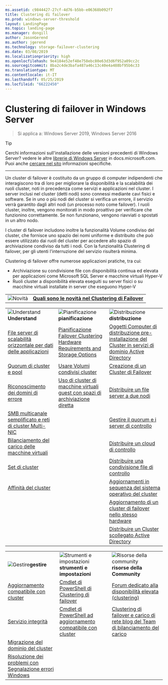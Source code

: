 ```yaml
---
ms.assetid: c9844427-27cf-4d76-b5bb-e06368b092f7
title: Clustering di failover
ms.prod: windows-server-threshold
layout: LandingPage
ms.topic: landing-page
ms.manager: dongill
author: JasonGerend
ms.author: jgerend
ms.technology: storage-failover-clustering
ms.date: 03/08/2019
ms.localizationpriority: high
ms.openlocfilehash: 9e4184e52ef48e758ebc80e63d3d6f952a09cc2c
ms.sourcegitcommit: 8ba2c4de3bafa487a46c13c40e4a488bf95b6c33
ms.translationtype: MT
ms.contentlocale: it-IT
ms.lasthandoff: 05/25/2019
ms.locfileid: "66222450"
---
```

# <a name="failover-clustering-in-windows-server"></a>Clustering di failover in Windows Server

> Si applica a: Windows Server 2019, Windows Server 2016

>[!TIP]
> Cerchi informazioni sull'installazione delle versioni precedenti di Windows Server? vedere le altre [librerie di Windows Server](/previous-versions/windows/) in docs.microsoft.com. Puoi anche [cercare nel sito](https://docs.microsoft.com/search/index?search=Windows+Server&dataSource=previousVersions) informazioni specifiche.

<hr />

Un cluster di failover è costituito da un gruppo di computer indipendenti che interagiscono tra di loro per migliorare la disponibilità e la scalabilità dei ruoli cluster, noti in precedenza come servizi e applicazioni nel cluster. I server inclusi nel cluster (detti nodi) sono connessi mediante cavi fisici e software. Se in uno o più nodi del cluster si verifica un errore, il servizio verrà garantito dagli altri nodi (un processo noto come failover). I ruoli cluster, inoltre, vengono monitorati in modo proattivo per verificare che funzionino correttamente. Se non funzionano, vengono riavviati o spostati in un altro nodo.

I cluster di failover includono inoltre la funzionalità Volume condiviso del cluster, che fornisce uno spazio dei nomi uniforme e distribuito che può essere utilizzato dai ruoli del cluster per accedere allo spazio di archiviazione condiviso da tutti i nodi. Con la funzionalità Clustering di failover, per gli utenti l'interruzione del servizio risulterà minima.

Clustering di failover offre numerose applicazioni pratiche, tra cui:
* Archiviazione su condivisione file con disponibilità continua ed elevata per applicazioni come Microsoft SQL Server e macchine virtuali Hyper-V
* Ruoli cluster a disponibilità elevata eseguiti su server fisici o su macchine virtuali installate in server che eseguono Hyper-V


|  |  |
|---------|---------|
|![Novità](../media/i-whats-new.svg)  | [**Quali sono le novità nel Clustering di Failover**](whats-new-in-failover-clustering.md) |


|  |  |  |
|---------|---------|---------|
|![Understand](../media/i-cluster.svg)**Understand**  |  ![Pianificazione](../media/i-cluster.svg)**pianificazione**  |  ![Distribuzione](../media/i-cluster.svg)**distribuzione**       |
| [File server di scalabilità orizzontale per dati delle applicazioni](sofs-overview.md)    |   [Pianificazione Failover Clustering Hardware Requirements and Storage Options](clustering-requirements.md)      |  [Oggetti Computer di distribuzione pre-installazione del Cluster in servizi di dominio Active Directory](prestage-cluster-adds.md)  |
|  [Quorum di cluster e pool](../storage/storage-spaces/understand-quorum.md)   |   [Usare Volumi condivisi cluster](failover-cluster-csvs.md)      | [Creazione di un Cluster di Failover](create-failover-cluster.md)        |
|  [Riconoscimento dei domini di errore](fault-domains.md)   |  [Uso di cluster di macchine virtuali guest con spazi di archiviazione diretta](../storage/storage-spaces/storage-spaces-direct-in-vm.md)       | [Distribuire un file server a due nodi](../storage/storage-spaces/storage-spaces-direct-in-vm.md)        |
| [SMB multicanale semplificato e reti di cluster Multi-NIC](smb-multichannel.md)    |         |  [Gestire il quorum e i server di controllo](manage-cluster-quorum.md)       |
|   [Bilanciamento del carico delle macchine virtuali](vm-load-balancing-overview.md)  |         |   [Distribuire un cloud di controllo](deploy-cloud-witness.md)      |
|   [Set di cluster](../storage/storage-spaces/cluster-sets.md)  |         |     [Distribuire una condivisione file di controllo](file-share-witness.md)    |
|   [Affinità del cluster](cluster-affinity.md)  |         |    [Aggiornamenti in sequenza del sistema operativo del cluster]()     |
|     |         |     [Aggiornamento di un cluster di failover nello stesso hardware](upgrade-option-same-hardware.md)    |
|     |         |     [Distribuire un Cluster scollegato Active Directory](https://docs.microsoft.com/previous-versions/windows/it-pro/windows-server-2012-R2-and-2012/dn265970\(v%3dws.11\))    |


|  |  |  |
|---------|---------|---------|
|![Gestire](../media/i-cluster.svg)**gestire**  |  ![Strumenti e impostazioni](../media/i-cluster.svg)**strumenti e impostazioni**  |  ![Risorse della community](../media/i-cluster.svg)**risorse della Community**       |
| [Aggiornamento compatibile con cluster](cluster-aware-updating.md)    |   [Cmdlet di PowerShell di Clustering di failover](https://docs.microsoft.com/powershell/module/failoverclusters/?view=win10-ps)      |  [Forum dedicato alla disponibilità elevata (clustering)](https://go.microsoft.com/fwlink/p/?LinkId=230641)       |
|  [Servizio integrità](health-service-overview.md)   |   [Cmdlet di PowerShell ad aggiornamento compatibile con cluster](https://docs.microsoft.com/powershell/module/clusterawareupdating/?view=win10-ps)      | [Clustering di failover e carico di rete blog del Team di bilanciamento del carico](http://blogs.msdn.com/b/clustering/)        |
|  [Migrazione del dominio del cluster](cluster-domain-migration.md)   |         |         |
|  [Risoluzione dei problemi con Segnalazione errori Windows](troubleshooting-using-wer-reports.md)   |         |         |
